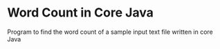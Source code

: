 # Word Count in Core Java
Program to find the word count of a sample input text file written in core Java
